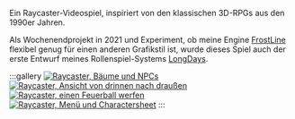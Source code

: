 Ein Raycaster-Videospiel, inspiriert von den klassischen 3D-RPGs aus den 1990er Jahren.

Als Wochenendprojekt in 2021 und Experiment, ob meine Engine [FrostLine](#frostline-engine-und-uncounted-isles-spiel) flexibel genug für einen anderen Grafikstil ist, wurde dieses Spiel auch der erste Entwurf meines Rollenspiel-Systems [LongDays](#longdays).

:::gallery
<a href="img/gallery/RayCaster-1.webp?h={auto.hash}" onclick="openLightbox(event);"><img alt="Raycaster, Bäume und NPCs" src="img/gallery/RayCaster-1_thumb.webp?h={auto.hash}" loading="lazy"></a>
<a href="img/gallery/RayCaster-2.webp?h={auto.hash}" onclick="openLightbox(event);"><img alt="Raycaster, Ansicht von drinnen nach draußen" src="img/gallery/RayCaster-2_thumb.webp?h={auto.hash}" loading="lazy"></a>
<a href="img/gallery/RayCaster-3.webp?h={auto.hash}" onclick="openLightbox(event);"><img alt="Raycaster, einen Feuerball werfen" src="img/gallery/RayCaster-3_thumb.webp?h={auto.hash}" loading="lazy"></a>
<a href="img/gallery/RayCaster-4.webp?h={auto.hash}" onclick="openLightbox(event);"><img alt="Raycaster, Menü und Charactersheet" src="img/gallery/RayCaster-4_thumb.webp?h={auto.hash}" loading="lazy"></a>
:::